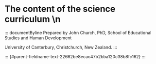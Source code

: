 # The content of the science curriculum \n

::: documentByline
Prepared by John Church, PhD, School of Educational Studies and Human
Development

University of Canterbury, Christchurch, New Zealand.
:::

::: {#parent-fieldname-text-22662be8ecac47b2bba120c38b8fc162}
:::
